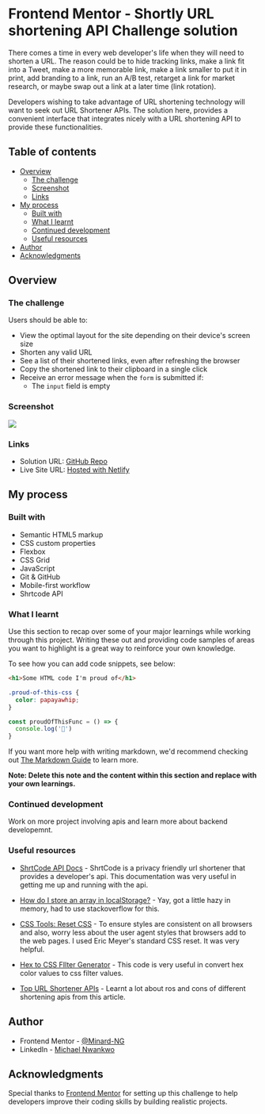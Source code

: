 # Frontend Mentor - Shortly URL shortening API Challenge solution

There comes a time in every web developer's life when they will need to shorten a URL. The reason could be to hide tracking links, make a link fit into a Tweet, make a more memorable link, make a link smaller to put it in print, add branding to a link, run an A/B test, retarget a link for market research, or maybe swap out a link at a later time (link rotation).

Developers wishing to take advantage of URL shortening technology will want to seek out URL Shortener APIs. The solution here, provides a convenient interface that integrates nicely with a URL shortening API to provide these functionalities.

## Table of contents

- [Overview](#overview)
  - [The challenge](#the-challenge)
  - [Screenshot](#screenshot)
  - [Links](#links)
- [My process](#my-process)
  - [Built with](#built-with)
  - [What I learnt](#what-i-learnt)
  - [Continued development](#continued-development)
  - [Useful resources](#useful-resources)
- [Author](#author)
- [Acknowledgments](#acknowledgments)

## Overview

### The challenge

Users should be able to:

- View the optimal layout for the site depending on their device's screen size
- Shorten any valid URL
- See a list of their shortened links, even after refreshing the browser
- Copy the shortened link to their clipboard in a single click
- Receive an error message when the `form` is submitted if:
  - The `input` field is empty

### Screenshot

![](./screenshot.jpg)

### Links

- Solution URL: [GitHub Repo](https://github.com/Minard-NG/url-shortener-app)
- Live Site URL: [Hosted with Netlify](https://shrtcode.netlify.app/)

## My process

### Built with

- Semantic HTML5 markup
- CSS custom properties
- Flexbox
- CSS Grid
- JavaScript
- Git & GitHub
- Mobile-first workflow
- Shrtcode API

### What I learnt

Use this section to recap over some of your major learnings while working through this project. Writing these out and providing code samples of areas you want to highlight is a great way to reinforce your own knowledge.

To see how you can add code snippets, see below:

```html
<h1>Some HTML code I'm proud of</h1>
```
```css
.proud-of-this-css {
  color: papayawhip;
}
```
```js
const proudOfThisFunc = () => {
  console.log('🎉')
}
```

If you want more help with writing markdown, we'd recommend checking out [The Markdown Guide](https://www.markdownguide.org/) to learn more.

**Note: Delete this note and the content within this section and replace with your own learnings.**

### Continued development

Work on more project involving apis and learn more about backend developemnt.


### Useful resources

- [ShrtCode API Docs](https://shrtco.de/docs/) - ShrtCode is a privacy friendly url shortener that provides a developer's api. This documentation was very useful in getting me up and running with the api.

- [How do I store an array in localStorage?](https://stackoverflow.com/questions/3357553/how-do-i-store-an-array-in-localstorage#:~:text=Use%20localStorage.,work%20with%20the%20sessionStorage%20object.) - Yay, got a little hazy in memory, had to use stackoverflow for this.

- [CSS Tools: Reset CSS](https://meyerweb.com/eric/tools/css/reset/) - To ensure styles are consistent on all browsers and also, worry less about the user agent styles that browsers add to the web pages. I used Eric Meyer's standard CSS reset. It was very helpful.

- [Hex to CSS FIlter Generator](https://codepen.io/sosuke/pen/Pjoqqp) - This code is very useful in convert hex color values to css filter values.

- [Top URL Shortener APIs](https://www.programmableweb.com/news/10-top-url-shortener-apis/brief/2020/06/21) - Learnt a lot about ros and cons of different shortening apis from this article.


## Author

- Frontend Mentor - [@Minard-NG](https://www.frontendmentor.io/profile/Minard-NG)
- LinkedIn - [Michael Nwankwo](https://www.linkedin.com/in/michael-nwankwo/)


## Acknowledgments

Special thanks to [Frontend Mentor](https://www.frontendmentor.io) for setting up this challenge to help developers improve their coding skills by building realistic projects.


